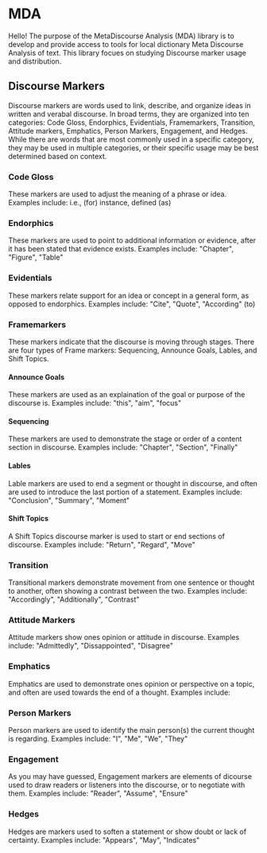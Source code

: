 # MDA

Hello!
The purpose of the MetaDiscourse Analysis (MDA) library is to develop and provide access to tools for local dictionary Meta Discourse Analysis of text. This library focues on studying Discourse marker usage and distribution. 

## Discourse Markers
Discourse markers are words used to link, describe, and organize ideas in written and verabal discourse. In broad terms, they are organized into ten categories: Code Gloss, Endorphics, Evidentials, Framemarkers, Transition, Attitude markers, Emphatics, Person Markers, Engagement, and Hedges. While there are words that are most commonly used in a specific category, they may be used in multiple categories, or their specific usage may be best determined based on context. 

### Code Gloss
These markers are used to adjust the meaning of a phrase or idea. 
Examples include: i.e., (for) instance, defined (as)
### Endorphics
These markers are used to point to additional information or evidence, after it has been stated that evidence exists. 
Examples include: "Chapter", "Figure", "Table"
### Evidentials
These markers relate support for an idea or concept in a general form, as opposed to endorphics.
Examples include: "Cite", "Quote", "According" (to)
### Framemarkers
These markers indicate that the discourse is moving through stages. There are four types of Frame markers: Sequencing, Announce Goals, Lables, and Shift Topics. 
#### Announce Goals
These markers are used as an explaination of the goal or purpose of the discourse is. 
Examples include: "this", "aim", "focus"
#### Sequencing
These markers are used to demonstrate the stage or order of a content section in discourse.
Examples include: "Chapter", "Section", "Finally"
#### Lables
Lable markers are used to end a segment or thought in discourse, and often are used to introduce the last portion of a statement. 
Examples include: "Conclusion", "Summary", "Moment"
#### Shift Topics
A Shift Topics discourse marker is used to start or end sections of discourse. 
Examples include: "Return", "Regard", "Move"
### Transition
Transitional markers demonstrate movement from one sentence or thought to another, often showing a contrast between the two. 
Examples include: "Accordingly", "Additionally", "Contrast"
### Attitude Markers
Attitude markers show ones opinion or attitude in discourse.
Examples include: "Admittedly", "Dissappointed", "Disagree"
### Emphatics
Emphatics are used to demonstrate ones opinion or perspective on a topic, and often are used towards the end of a thought.
Examples include: 
### Person Markers
Person markers are used to identify the main person(s) the current thought is regarding.
Examples include: "I", "Me", "We", "They"
### Engagement
As you may have guessed, Engagement markers are elements of dicourse used to draw readers or listeners into the discourse, or to negotiate with them. 
Examples include: "Reader", "Assume", "Ensure"
### Hedges
Hedges are markers used to soften a statement or show doubt or lack of certainty. 
Examples include: "Appears", "May", "Indicates"

